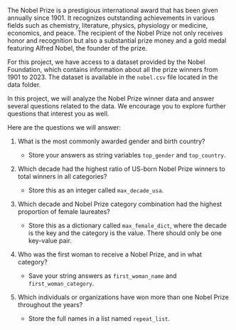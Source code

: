 The Nobel Prize is a prestigious international award that has been given annually since 1901. It recognizes outstanding achievements in various fields such as chemistry, literature, physics, physiology or medicine, economics, and peace. The recipient of the Nobel Prize not only receives honor and recognition but also a substantial prize money and a gold medal featuring Alfred Nobel, the founder of the prize.

For this project, we have access to a dataset provided by the Nobel Foundation, which contains information about all the prize winners from 1901 to 2023. The dataset is available in the `nobel.csv` file located in the data folder.

In this project, we will analyze the Nobel Prize winner data and answer several questions related to the data. We encourage you to explore further questions that interest you as well.

Here are the questions we will answer:

1. What is the most commonly awarded gender and birth country?

   - Store your answers as string variables `top_gender` and `top_country`.

2. Which decade had the highest ratio of US-born Nobel Prize winners to total winners in all categories?

   - Store this as an integer called `max_decade_usa`.

3. Which decade and Nobel Prize category combination had the highest proportion of female laureates?

   - Store this as a dictionary called `max_female_dict`, where the decade is the key and the category is the value. There should only be one key-value pair.

4. Who was the first woman to receive a Nobel Prize, and in what category?

   - Save your string answers as `first_woman_name` and `first_woman_category`.

5. Which individuals or organizations have won more than one Nobel Prize throughout the years?
   - Store the full names in a list named `repeat_list`.

